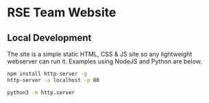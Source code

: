 # RSE Team Website

## Local Development

The site is a simple static HTML, CSS & JS site so any lightweight webserver can run it. Examples using NodeJS and Python are below.

```bash
npm install http-server -g
http-server -a localhost -p 80
```

```bash
python3 -m http.server
```
